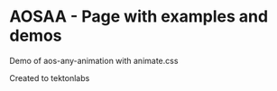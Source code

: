 # AOSAA - Page with examples and demos

Demo of aos-any-animation with animate.css

Created to tektonlabs

